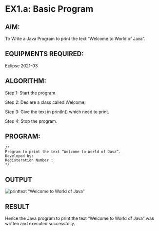 # EX1.a: Basic Program

## AIM:

To Write a Java Program to print the text “Welcome to World of Java”.

## EQUIPMENTS REQUIRED:

Eclipse 2021-03

## ALGORITHM:

Step 1: Start the program.

Step 2: Declare a class called Welcome.

Step 3: Give the text in println() which need to print.

Step 4: Stop the program.

## PROGRAM:
```
/*
Program to print the text “Welcome to World of Java”.
Developed by:
Registeration Number :
*/
```

## OUTPUT
![printtext “Welcome to World of Java”](print.png)



## RESULT
Hence the Java program to print the text “Welcome to World of Java” was written and executed successfully.
